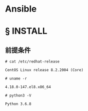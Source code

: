 # Ansible
# § INSTALL
## 前提条件
```
# cat /etc/redhat-release
```
```
CentOS Linux release 8.2.2004 (Core)
```
```
# uname -r
```
```
4.18.0-147.el8.x86_64
```
```
# python3 -V
```
```
Python 3.6.8
```
